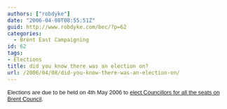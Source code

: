 ```yaml
---
authors: ["robdyke"]
date: "2006-04-08T08:55:51Z"
guid: http://www.robdyke.com/bec/?p=62
categories:
  - Brent East Campaigning
id: 62
tags:
- Elections
title: did you know there was an election on?
url: /2006/04/08/did-you-know-there-was-an-election-on/
---
```

<font size="2" face="Arial">Elections are due to be held on 4th May 2006 to <a title="Brent Council Election Pages" href="http://www.brent.gov.uk/elections.nsf/2f123bcc3c5e238c80256ad20034644f/c79c7458ee53559f802570a8004a5b12?OpenDocument">elect Councillors for all the seats on Brent Council</a>.</font>